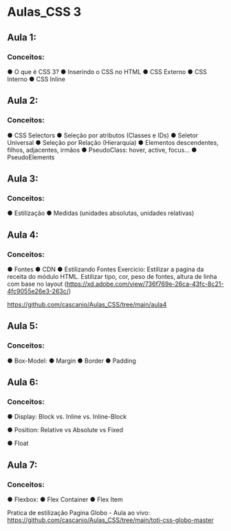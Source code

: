 # Aulas_CSS 3

## Aula 1:
### Conceitos:
● O que é CSS 3? ● Inserindo o CSS no HTML ● CSS Externo ● CSS Interno ● CSS Inline

## Aula 2:
### Conceitos:
● CSS Selectors ● Seleção por atributos (Classes e IDs) ● Seletor Universal ● Seleção por Relação (Hierarquia) ● Elementos descendentes, filhos, adjacentes, irmãos ● PseudoClass: hover, active, focus... ● PseudoElements

## Aula 3:
### Conceitos:
● Estilização ● Medidas (unidades absolutas, unidades relativas)

## Aula 4:
### Conceitos:
● Fontes ● CDN ● Estilizando Fontes
Exercicio: Estilizar a pagina da receita do módulo HTML. Estilizar tipo, cor, peso de fontes, altura de linha com base no layout (https://xd.adobe.com/view/736f769e-26ca-43fc-8c21-4fc9055e26e3-263c/)

https://github.com/cascanio/Aulas_CSS/tree/main/aula4

## Aula 5:
### Conceitos:
● Box-Model: ● Margin ● Border ● Padding 

## Aula 6:
### Conceitos:
● Display: Block vs. Inline vs. Inline-Block

● Position: Relative vs Absolute vs Fixed

● Float


## Aula 7:
### Conceitos:
● Flexbox: ● Flex Container ● Flex Item

Pratica de estilização Pagina Globo - Aula ao vivo: https://github.com/cascanio/Aulas_CSS/tree/main/toti-css-globo-master





